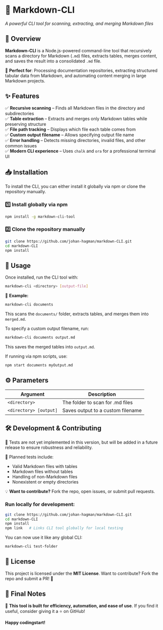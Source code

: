 # 🚀 Markdown-CLI

_A powerful CLI tool for scanning, extracting, and merging Markdown files_

## 📌 Overview

**Markdown-CLI** is a Node.js-powered command-line tool that recursively scans a directory for Markdown (`.md`) files, extracts tables, merges content, and saves the result into a consolidated `.md` file.

🔹 **Perfect for**: Processing documentation repositories, extracting structured tabular data from Markdown, and automating content merging in large Markdown projects.

## ✨ Features

✅ **Recursive scanning** – Finds all Markdown files in the directory and subdirectories  
✅ **Table extraction** – Extracts and merges only Markdown tables while preserving structure  
✅ **File path tracking** – Displays which file each table comes from  
✅ **Custom output filename** – Allows specifying output file name  
✅ **Error handling** – Detects missing directories, invalid files, and other common issues  
✅ **Modern CLI experience** – Uses `chalk` and `ora` for a professional terminal UI

## 📥 Installation

To install the CLI, you can either install it globally via npm or clone the repository manually.

### 1️⃣ Install globally via npm

```sh
npm install -g markdown-cli-tool
```

### 2️⃣ Clone the repository manually

```sh
git clone https://github.com/johan-hagman/markdown-CLI.git
cd markdown-CLI
npm install
```

## 🚀 Usage

Once installed, run the CLI tool with:

```sh
markdown-cli <directory> [output-file]
```

🔹 **Example:**

```sh
markdown-cli documents
```

This scans the `documents/` folder, extracts tables, and merges them into `merged.md`.

To specify a custom output filename, run:

```sh
markdown-cli documents output.md
```

This saves the merged tables into `output.md`.

If running via npm scripts, use:

```sh
npm start documents myOutput.md
```

## ⚙️ Parameters

| Argument                       | Description                        |
| ------------------------------ | ---------------------------------- |
| `<directory>`                  | The folder to scan for .md files   |
| `<directory> [output]`         | Saves output to a custom filename  |

## 🛠️ Development & Contributing

🚧 Tests are not yet implemented in this version, but will be added in a future release to ensure robustness and reliability.

📌 Planned tests include:
- Valid Markdown files with tables  
- Markdown files without tables  
- Handling of non-Markdown files  
- Nonexistent or empty directories

💡 **Want to contribute?** Fork the repo, open issues, or submit pull requests.

### Run locally for development:

```sh
git clone https://github.com/johan-hagman/markdown-CLI.git
cd markdown-CLI
npm install
npm link   # Links CLI tool globally for local testing
```

You can now use it like any global CLI:

```sh
markdown-cli test-folder
```

## 📜 License

This project is licensed under the **MIT License**. Want to contribute? Fork the repo and submit a PR! 🚀

## 📌 Final Notes

🚀 **This tool is built for efficiency, automation, and ease of use**. If you find it useful, consider giving it a ⭐ on GitHub!

**Happy codingstart!**
